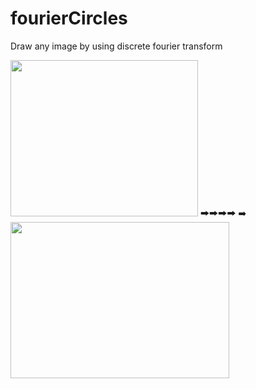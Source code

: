 # fourierCircles
Draw any image by using discrete fourier transform

<img src="https://github.com/shlomip100/fourierCircles/blob/main/Examples/photos/elephant.jpg" width="300" height="250" /> 🠲🠲🠲🠲 :arrow_right:
<img src="https://github.com/shlomip100/fourierCircles/blob/main/Examples/gifs/elephant.gif" width="350" height="250" />
